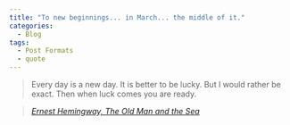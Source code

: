 ```yaml
---
title: "To new beginnings... in March... the middle of it."
categories:
  - Blog
tags:
  - Post Formats
  - quote
---
```


> Every day is a new day. It is better to be lucky. But I would rather be exact. Then when luck comes you are ready.
  
> <cite><a href="https://www.goodreads.com/work/quotes/69741-the-old-man-and-the-sea">Ernest Hemingway, The Old Man and the Sea</a></cite>
